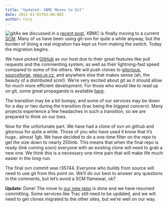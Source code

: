 ```yaml
---
title: "Updated: XBMC Moves to Git"
date: 2011-01-01T03:00:00Z
author: Cory
---
```


![](/images/blog/git.webp "git")As we discussed in a [recent post](/article/improving-our-development-process), XBMC is finally moving to a current [SCM](https://en.wikipedia.org/wiki/Source_Code_Management). Many of us have been using git-svn for quite a while anyway, but the burden of doing a real migration has kept us from making the switch. Today the migration begins.

We have picked [GitHub](https://github.com/xbmc/xbmc) as our host due to their great features like pull requests and the commenting system, as well as their lightning-fast speed compared to some of the others. We will push clones to [gitorious](http://gitorious.org/), [sourceforge](https://sourceforge.net/), [repo.or.cz](https://repo.or.cz/), and anywhere else that makes sense (ah, the beauty of a distributed scm!). We’re very excited about git as it should allow for much more efficient development. For those who would like to read up on git, some great propaganda is available [here](http://whygitisbetterthanx.com/).

The transition may be a bit bumpy, and some of our services may be down for a day or two during the transition (trac being the biggest concern). Many projects experience a few headaches in such a transition, so we are prepared to think on our toes.

Now for the unfortunate part. We have had a clone of svn on github and gitorious for quite a while. Those of you who have used it know that it’s huge.. almost 1gb. We have decided to do a one-time filter on the repo to get the size down to nearly 250mb. This means that when the final repo is ready (link coming soon) everyone with an existing clone will need to grab a new one. We think this is a necessary one-time pain that will make life much easier in the long-run.

The final svn commit was r35744. Everyone who builds from source will need to use git from this point on. We’ll do our best to answer any questions in the comments, but let’s avoid a SCM flamewar, ok?

**Update**: Done! The move to [our new repo](https://github.com/xbmc/xbmc) is done and we have resumed committing. Some services like Trac still need to be updated, and we will need to get clones migrated to the other sites, but we’re well on our way.
